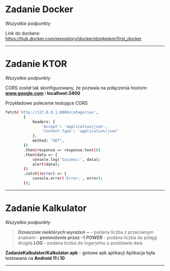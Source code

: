# Zadanie Docker
*Wszystkie podpunkty* 

Link do dockera:
https://hub.docker.com/repository/docker/dzejkejem/first_docker

---

# Zadanie KTOR
*Wszystkie podpunkty* 

CORS został tak skonfigurowany, że pozwala na połączenia hostom: **www.google.com** i **localhost:3400**

Przykładowe polecenie testujące CORS

```bash
fetch('http://127.0.0.1:8080/categories',
        {
            headers: {
                'Accept': 'application/json',
                'Content-Type': 'application/json'
            },
            method: "GET",
        })
        .then(response => response.text())
        .then(data => {
            console.log('Success:', data);
            alert(data);
        })
        .catch((error) => {
            console.error('Error:', error);
        });
```
---

# Zadanie Kalkulator
*Wszystkie podpunkty* 

> ***Oznacznie niektórych wyrażeń***
***\~*** - podana liczba z przeciwnym znakiem - **pomnożenie przez -1**
***POWER*** - podana liczba do potęgi drugiej
***LOG*** - podana liczba do logarytmu o podstawie dwa

**ZadanieKalkulator/Kalkulator.apk** - gotowe apk aplikacji
Aplikacja była testowana na **Android 11 i 10**

---